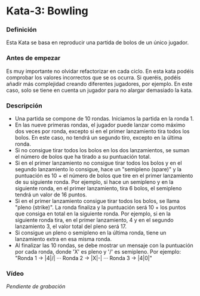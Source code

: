 # Kata-3: Bowling


### Definición
Esta Kata se basa en reproducir una partida de bolos de un único jugador.


### Antes de empezar
Es muy importante no olvidar refactorizar en cada ciclo. En esta kata podéis comprobar los valores incorrectos que se os ocurra. Si queréis, podéis añadir más complejidad creando diferentes jugadores, por ejemplo. En este caso, solo se tiene en cuenta un jugador para no alargar demasiado la kata.


### Descripción
- Una partida se compone de 10 rondas. Iniciamos la partida en la ronda 1.
- En las nueve primeras rondas, el jugador puede lanzar como máximo dos veces por ronda, excepto si en el primer lanzamiento tira todos los bolos. En este caso, no tendrá un segundo tiro, excepto en la última ronda.
- Si no consigue tirar todos los bolos en los dos lanzamientos, se suman el número de bolos que ha tirado a su puntuación total.
- Si en el primer lanzamiento no consigue tirar todos los bolos y en el segundo lanzamiento lo consigue, hace un "semipleno (spare)" y la puntuación es 10 + el número de bolos que tire en el primer lanzamiento de su siguiente ronda. Por ejemplo, si hace un semipleno y en la siguiente ronda, en el primer lanzamiento, tira 6 bolos, el semipleno tendrá un valor de 16 puntos.
- Si en el primer lanzamiento consigue tirar todos los bolos, se llama "pleno (strike)". La ronda finaliza y la puntuación será 10 + los puntos que consiga en total en la siguiente ronda. Por ejemplo, si en la siguiente ronda tira, en el primer lanzamiento, 4 y en el segundo lanzamiento 3, el valor total del pleno será 17.
- Si consigue un pleno o semipleno en la última ronda, tiene un lanzamiento extra en esa misma ronda.
- Al finalizar las 10 rondas, se debe mostrar un mensaje con la puntuación por cada ronda, donde 'X' es pleno y '/' es semipleno. Por ejemplo: "Ronda 1 -> |4|/| ··· Ronda 2 -> |X|-| ··· Ronda 3 -> |4|0|"


### Vídeo
*Pendiente de grabación*
